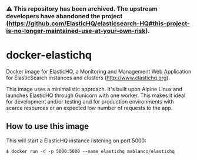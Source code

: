 ### :warning: This repository has been archived. The upstream developers have abandoned the project (<https://github.com/ElasticHQ/elasticsearch-HQ#this-project-is-no-longer-maintained-use-at-your-own-risk>).

# docker-elastichq
Docker image for ElasticHQ, a Monitoring and Management Web Application for ElasticSearch instances and clusters (<http://www.elastichq.org>).

This image uses a minimalistic approach. It's built upon Alpine Linux and launches ElasticHQ through Gunicorn with one worker. This makes it ideal for development and/or testing and for production environments with scarce resources or an expected low number of requests to the app.

## How to use this image

This will start a ElasticHQ instance listening on port 5000:

    $ docker run -d -p 5000:5000 --name elastichq mablanco/elastichq
